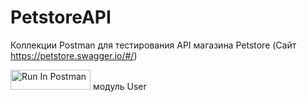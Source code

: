 # PetstoreAPI
Коллекции Postman для тестирования API магазина Petstore (Сайт https://petstore.swagger.io/#/)


[<img src="https://run.pstmn.io/button.svg" alt="Run In Postman" style="width: 128px; height: 32px;">](https://app.getpostman.com/run-collection/15912345-6dd45ca4-0b85-4da4-a5a4-c0722fc868c1?action=collection%2Fimport&source=rip_markdown&collection-url=entityId%3D15912345-6dd45ca4-0b85-4da4-a5a4-c0722fc868c1%26entityType%3Dcollection%26workspaceId%3Def0f8086-4fb5-4fac-8c23-023ff06addc8) модуль User
